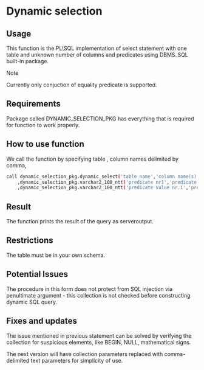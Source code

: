 # Dynamic selection
## Usage
This function is the PL\SQL implementation of select statement with one table and unknown number of columns and predicates using DBMS_SQL built-in package.  
>[!NOTE]
>Currently only conjuction of equality predicate is supported.

## Requirements
Package called DYNAMIC_SELECTION_PKG has everything that is required for function to work properly.

## How to use function
We call the function by specifying table , column names delimited by comma, 
```bash
call dynamic_selection_pkg.dynamic_select('table name','column name(s)'
    ,dynamic_selection_pkg.varchar2_100_ntt('predicate nr1','predicate nr2',...,'predicate nr n')
    ,dynamic_selection_pkg.varchar2_100_ntt('predicate value nr.1','predicate value nr.2',...,predicate value nr.n))
```

## Result
The function prints the result of the query as serveroutput.

## Restrictions
The table must be in your own schema.

## Potential Issues
The procedure in this form does not protect from SQL injection via penultimate argument - this collection is not checked before constructing dynamic SQL query.

## Fixes and updates
The issue mentioned in previous statement can be solved by verifying the collection for suspicious elements, like BEGIN, NULL, mathematical signs.

The next version will have collection parameters replaced with comma-delimited text parameters for simplicity of use.
